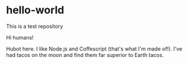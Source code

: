 # hello-world
This is a test repository

Hi humans!

Hubot here. I like Node.js and Coffescript (that's what I'm made of!).
I've had tacos on the moon and find them far superior to Earth tacos.
